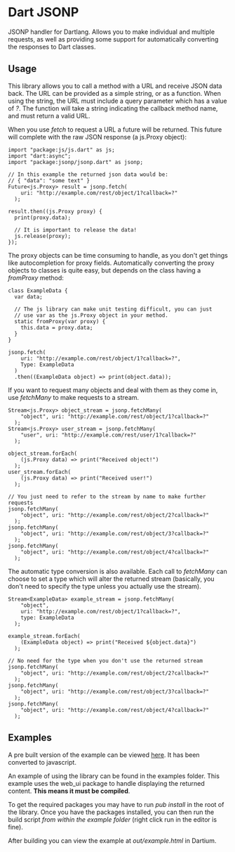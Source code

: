 Dart JSONP
==========

JSONP handler for Dartlang. Allows you to make individual and multiple requests, as well as providing some support for automatically converting the responses to Dart classes.

Usage
------

This library allows you to call a method with a URL and receive JSON data back. The URL can be provided as a simple string, or as a function. When using the string, the URL must include a query parameter which has a value of _?_. The function will take a string indicating the callback method name, and must return a valid URL.

When you use _fetch_ to request a URL a future will be returned. This future will complete with the raw JSON response (a js.Proxy object):

    import "package:js/js.dart" as js;
    import "dart:async";
    import "package:jsonp/jsonp.dart" as jsonp;

    // In this example the returned json data would be:
    // { "data": "some text" }
    Future<js.Proxy> result = jsonp.fetch(
        uri: "http://example.com/rest/object/1?callback=?"
      );

    result.then((js.Proxy proxy) {
      print(proxy.data);

      // It is important to release the data!
      js.release(proxy);
    });

The proxy objects can be time consuming to handle, as you don't get things like autocompletion for proxy fields. Automatically converting the proxy objects to classes is quite easy, but depends on the class having a _fromProxy_ method:

    class ExampleData {
      var data;

      // The js library can make unit testing difficult, you can just
      // use var as the js.Proxy object in your method.
      static fromProxy(var proxy) {
        this.data = proxy.data;
      }
    }

    jsonp.fetch(
        uri: "http://example.com/rest/object/1?callback=?",
        Type: ExampleData
      )
      .then((ExampleData object) => print(object.data));

If you want to request many objects and deal with them as they come in, use _fetchMany_ to make requests to a stream.

    Stream<js.Proxy> object_stream = jsonp.fetchMany(
        "object", uri: "http://example.com/rest/object/1?callback=?"
      );
    Stream<js.Proxy> user_stream = jsonp.fetchMany(
        "user", uri: "http://example.com/rest/user/1?callback=?"
      );

    object_stream.forEach(
        (js.Proxy data) => print("Received object!")
      );
    user_stream.forEach(
        (js.Proxy data) => print("Received user!")
      );

    // You just need to refer to the stream by name to make further requests
    jsonp.fetchMany(
        "object", uri: "http://example.com/rest/object/2?callback=?"
      );
    jsonp.fetchMany(
        "object", uri: "http://example.com/rest/object/3?callback=?"
      );
    jsonp.fetchMany(
        "object", uri: "http://example.com/rest/object/4?callback=?"
      );

The automatic type conversion is also available. Each call to _fetchMany_ can choose to set a type which will alter the returned stream (basically, you don't need to specify the type unless you actually use the stream).

    Stream<ExampleData> example_stream = jsonp.fetchMany(
        "object",
        uri: "http://example.com/rest/object/1?callback=?",
        type: ExampleData
      );

    example_stream.forEach(
        (ExampleData object) => print("Received ${object.data}")
      );

    // No need for the type when you don't use the returned stream
    jsonp.fetchMany(
        "object", uri: "http://example.com/rest/object/2?callback=?"
      );
    jsonp.fetchMany(
        "object", uri: "http://example.com/rest/object/3?callback=?"
      );
    jsonp.fetchMany(
        "object", uri: "http://example.com/rest/object/4?callback=?"
      );

Examples
--------

A pre built version of the example can be viewed [here](http://matthewfranglen.github.io/dart-jsonp/example/out/example.html). It has been converted to javascript.

An example of using the library can be found in the examples folder. This example uses the web_ui package to handle displaying the returned content. **This means it must be compiled**.

To get the required packages you may have to run _pub install_ in the root of the library. Once you have the packages installed, you can then run the build script _from within the example folder_ (right click run in the editor is fine).

After building you can view the example at _out/example.html_ in Dartium.
